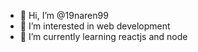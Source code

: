 - 👋 Hi, I’m @19naren99
- 👀 I’m interested in web development
- 🌱 I’m currently learning reactjs and node


<!---
19naren99/19naren99 is a ✨ special ✨ repository because its `README.md` (this file) appears on your GitHub profile.
You can click the Preview link to take a look at your changes.
--->
